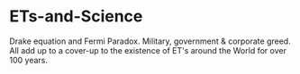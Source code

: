 # ETs-and-Science
Drake equation and Fermi Paradox. Military, government &amp; corporate greed. All add up to a cover-up to the existence of ET's around the World for over 100 years.
